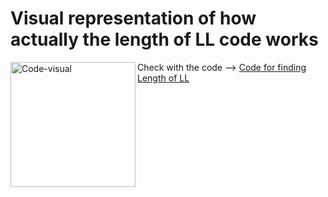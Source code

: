 
<h1>Visual representation of how actually the length of LL code works</h1>
<img align="left" width=200px alt="Code-visual" src="https://drive.google.com/file/d/1nCJnVX6schs-vQMbL7O-TceIzZ6nV9qp/view?usp=sharing" />
<p>Check with the code --> <a href="https://github.com/gunal-01/c--Prac/blob/main/linkedlist/length-of-LL.c%2B%2B">Code for finding Length of LL</a></p>
